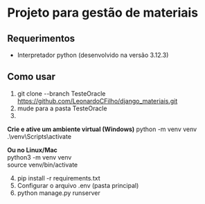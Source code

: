 # Projeto para gestão de materiais

## Requerimentos
- Interpretador python  (desenvolvido na versão 3.12.3)  

## Como usar
1. git clone --branch TesteOracle https://github.com/LeonardoCFilho/django_materiais.git
2. mude para a pasta TesteOracle
3.  
  **Crie e ative um ambiente virtual (Windows)**
  python -m venv venv  
  .\venv\Scripts\activate  
  
  **Ou no Linux/Mac**  
  python3 -m venv venv  
  source venv/bin/activate    

4. pip install -r requirements.txt 
5. Configurar o arquivo .env (pasta principal)
6. python manage.py runserver
